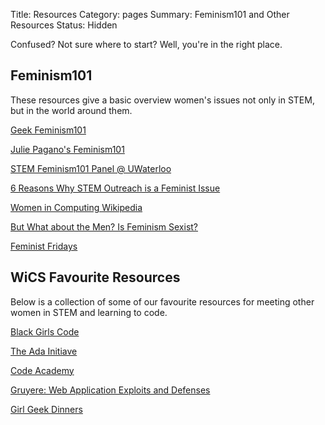 Title: Resources
Category: pages
Summary: Feminism101 and Other Resources
Status: Hidden

Confused? Not sure where to start? Well, you're in the right place. 

## Feminism101 ##

These resources give a basic overview women's issues not only in STEM, but in the world around them. 

[Geek Feminism101](http://http://geekfeminism.wikia.com/wiki/Feminism_101)

[Julie Pagano's Feminism101](http://juliepagano.com/blog/2013/11/02/101-off-limits/)

[STEM Feminism101 Panel @ UWaterloo](http://wics.uwaterloo.ca/2014/11/feminism101/)

[6 Reasons Why STEM Outreach is a Feminist Issue](http://everydayfeminism.com/2014/04/stem-outreach-feminist-issue/) 

[Women in Computing Wikipedia](http://en.wikipedia.org/wiki/Women_in_computing)

[But What about the Men? Is Feminism Sexist?](https://www.youtube.com/watch?v=gQ_vUkkWfsA)

[Feminist Fridays](https://www.youtube.com/playlist?list=PLfyCXMlxeWkgPOs4ZubIbxf_6HYv0ZQ9F)

## WiCS Favourite Resources ## 

Below is a collection of some of our favourite resources for meeting other women in STEM and learning to code.

[Black Girls Code](http://www.blackgirlscode.com/)

[The Ada Initiave](https://adainitiative.org/)

[Code Academy](http://www.codecademy.com/)

[Gruyere: Web Application Exploits and Defenses](https://google-gruyere.appspot.com/)

[Girl Geek Dinners](http://girlgeekdinners.com/)